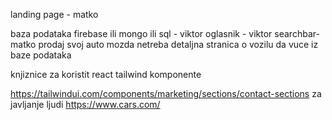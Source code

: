 landing page - matko





baza podataka firebase ili mongo ili sql - viktor 
oglasnik - viktor
searchbar- matko 
prodaj svoj auto mozda netreba
detaljna stranica o vozilu da vuce iz baze podataka





knjiznice za koristit
 react
 tailwind komponente
 




https://tailwindui.com/components/marketing/sections/contact-sections
za javljanje ljudi
https://www.cars.com/


